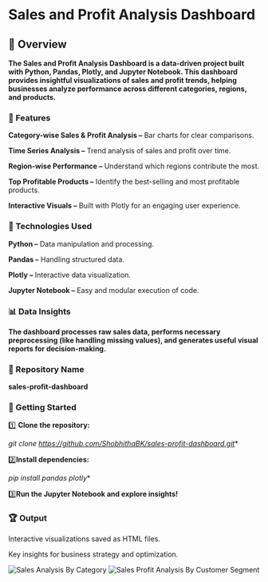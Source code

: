 # Sales and Profit Analysis Dashboard

## 📌 Overview

**The Sales and Profit Analysis Dashboard is a data-driven project built with Python, Pandas, Plotly, and Jupyter Notebook. This dashboard provides insightful visualizations of sales and profit trends, helping businesses analyze performance across different categories, regions, and products.**

### 🚀 Features

**Category-wise Sales & Profit Analysis –** Bar charts for clear comparisons.

**Time Series Analysis –** Trend analysis of sales and profit over time.

**Region-wise Performance –** Understand which regions contribute the most.

**Top Profitable Products –** Identify the best-selling and most profitable products.

**Interactive Visuals –** Built with Plotly for an engaging user experience.

### 🔧 Technologies Used

**Python –** Data manipulation and processing.

**Pandas –** Handling structured data.

**Plotly –** Interactive data visualization.

**Jupyter Notebook –** Easy and modular execution of code.

### 📊 Data Insights

**The dashboard processes raw sales data, performs necessary preprocessing (like handling missing values), and generates useful visual reports for decision-making.**

### 📂 Repository Name

**sales-profit-dashboard**

### 🏁 Getting Started

1️⃣ **Clone the repository:**

*git clone https://github.com/ShobhithaBK/sales-profit-dashboard.git**

2️⃣**Install dependencies:**

*pip install pandas plotly**

3️⃣**Run the Jupyter Notebook and explore insights!**

### 🏆 Output

Interactive visualizations saved as HTML files.

Key insights for business strategy and optimization.

![Sales Analysis By Category](https://github.com/user-attachments/assets/5d9f634f-6a54-41a6-844b-0aaf97d39fae)
![Sales Profit Analysis By Customer Segment](https://github.com/user-attachments/assets/537554a1-ffbc-47a0-a750-101d554f059f)

